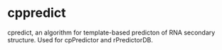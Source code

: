 # cppredict
cpredict, an algorithm for template-based predicton of RNA secondary structure. Used for cpPredictor and rPredictorDB.
